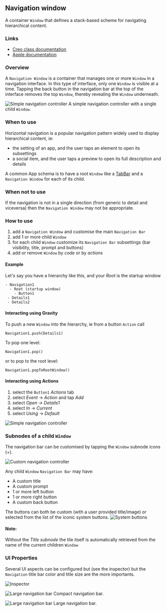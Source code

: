 ## Navigation window
A container `Window` that defines a stack-based scheme for navigating hierarchical content.

### Links
- [Creo class documentation](../classes/Navigation)
- [Apple documentation](https://developer.apple.com/documentation/uikit/uinavigationcontroller)

### Overview
A `Navigation Window` is a container that manages one or more `Window` in a navigation interface. In this type of interface, only one `Window` is visible at a time. Tapping the back button in the navigation bar at the top of the interface removes the top `Window`, thereby revealing the `Window` underneath.

![Simple navigation controller](images/navigation3.png)
A simple navigation controller with a single child `Window`.

### When to use
Horizontal navigation is a popular navigation pattern widely used to display hierarchical content, ie:
- the setting of an app, and the user taps an element to open its subsettings
- a social item, and the user taps a preview to open its full description and details

A common App schema is to have a root `Window` like a [TabBar](tabbar) and a `Navigation Window` for each of its child.

### When not to use
If the navigation is not in a single direction (from generic to detail and viceversa) then the `Navigation Window` may not be appropriate.

### How to use
1. add a `Navigation Window` and customise the main `Navigation Bar`
1. add 1 or more child `Window`
1. for each child `Window` customize its `Navigation Bar` subsettings (bar visibility, title, prompt and buttons)
1. add or remove `Window` by _code_ or by _actions_

#### Example
Let's say you have a hierarchy like this, and your _Root_ is the startup window
```
- Navigation1
  - Root (startup window)
    - Button1
 - Details1
 - Details2
```

#### Interacting using Gravity

To push a new `Window` into the hierarchy, ie from a button `Action` call
```
Navigation1.push(Details1)
```

To pop one level:

```
Navigation1.pop()
```

or to pop to the root level:
```
Navigation1.popToRootWindow()
```

#### Interacting using Actions

1. select the `Button1` _Actions_ tab
1. select _Event_ -> _Action_ and tap _Add_
1. select _Open_ -> _Details1_
1. select _In_ -> _Current_
1. select _Using_ -> _Default_

![Simple navigation controller](images/navigation7.png)

### Subnodes of a child `Window`
The navigation bar can be customised by tapping the `Window` subnode icons (+).

![Custom navigation controller](images/navigation1.png)

Any child `Window` `Navigation Bar` may have:
- A custom title
- A custom prompt
- 1 or more left button
- 1 or more right button
- A custom back button

The buttons can both be custom (with a user provided title/image) or selected from the list of the iconic system buttons.
![System buttons](images/navigation2.png)

#### Note:
Without the _Title subnode_ the tile itself is automatically retrieved from the name of the current children `Window`

### UI Properties
Several UI aspects can be configured but (see the inspector) but the `Navigation` title bar color and title size are the more importants.

![Inspector](images/navigation6.png)

![Large navigation bar](images/navigation4.png)
Compact navigation bar.

![Large navigation bar](images/navigation5.png)
Large navigation bar.